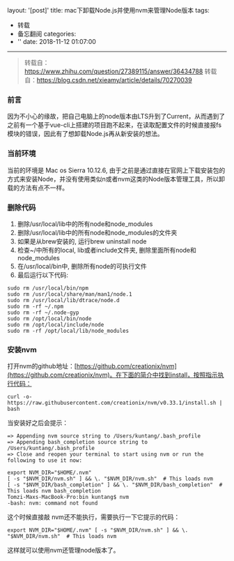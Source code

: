 layout: '[post]'
title: mac下卸载Node.js并使用nvm来管理Node版本
tags:
  - 转载
  - 备忘翻阅
categories:
  - ''
date: 2018-11-12 01:07:00
---

> 转载自：https://www.zhihu.com/question/27389115/answer/36434788
> 转载自：https://blog.csdn.net/xieamy/article/details/70270039

<!-- more -->

### 前言

因为不小心的缘故，把自己电脑上的node版本由LTS升到了Current，从而遇到了之前有一个基于vue-cli上搭建的项目跑不起来，在读取配置文件的时候直接报fs模块的错误，因此有了想卸载Node.js再从新安装的想法。

### 当前环境

当前的环境是 Mac os Sierra 10.12.6, 由于之前是通过直接在官网上下载安装包的方式来安装Node，并没有使用类似n或者nvm这类的Node版本管理工具，所以卸载的方法有点不一样。

### 删除代码

1. 删除/usr/local/lib中的所有node和node_modules
2. 删除/usr/local/lib中的所有node和node_modules的文件夹
3. 如果是从brew安装的, 运行brew uninstall node
4. 检查~/中所有的local, lib或者include文件夹, 删除里面所有node和node_modules
5. 在/usr/local/bin中, 删除所有node的可执行文件
6. 最后运行以下代码:

```
sudo rm /usr/local/bin/npm
sudo rm /usr/local/share/man/man1/node.1
sudo rm /usr/local/lib/dtrace/node.d
sudo rm -rf ~/.npm
sudo rm -rf ~/.node-gyp
sudo rm /opt/local/bin/node
sudo rm /opt/local/include/node
sudo rm -rf /opt/local/lib/node_modules

```

### 安装nvm
 
打开nvm的github地址：[https://github.com/creationix/nvm](https://github.com/creationix/nvm)。在下面的简介中找到install，按照指示执行代码：

`curl -o- https://raw.githubusercontent.com/creationix/nvm/v0.33.1/install.sh | bash`

当安装好之后会提示：

```
=> Appending nvm source string to /Users/kuntang/.bash_profile
=> Appending bash_completion source string to /Users/kuntang/.bash_profile
=> Close and reopen your terminal to start using nvm or run the following to use it now:

export NVM_DIR="$HOME/.nvm"
[ -s "$NVM_DIR/nvm.sh" ] && \. "$NVM_DIR/nvm.sh"  # This loads nvm
[ -s "$NVM_DIR/bash_completion" ] && \. "$NVM_DIR/bash_completion"  # This loads nvm bash_completion
Tomzi-Maxs-MacBook-Pro:bin kuntang$ nvm
-bash: nvm: command not found
```

这个时候直接敲 nvm还不能执行，需要执行一下它提示的代码：

`export NVM_DIR="$HOME/.nvm"
[ -s "$NVM_DIR/nvm.sh" ] && \. "$NVM_DIR/nvm.sh"  # This loads nvm`

这样就可以使用nvm还管理node版本了。
